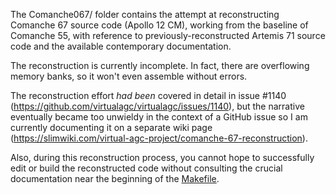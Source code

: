 The Comanche067/ folder contains the attempt at reconstructing Comanche 67 source code (Apollo 12 CM), working from the baseline of Comanche 55, with reference to previously-reconstructed Artemis 71 source code and the available contemporary documentation.

The reconstruction is currently incomplete. In fact, there are overflowing memory banks, so it won't even assemble without errors.

The reconstruction effort *had been* covered in detail in issue #1140 (https://github.com/virtualagc/virtualagc/issues/1140), but the narrative eventually became too unwieldy in the context of a GitHub issue so I am currently documenting it on a separate wiki page (https://slimwiki.com/virtual-agc-project/comanche-67-reconstruction).  

Also, during this reconstruction process, you cannot hope to successfully edit or build the reconstructed code without consulting the crucial documentation near the beginning of the [Makefile](https://github.com/virtualagc/virtualagc/blob/comanche67/Comanche067/Makefile).

